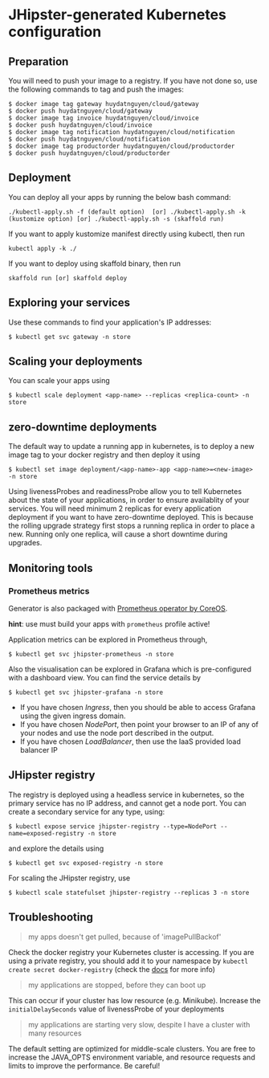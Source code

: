 # JHipster-generated Kubernetes configuration

## Preparation

You will need to push your image to a registry. If you have not done so, use the following commands to tag and push the images:

```
$ docker image tag gateway huydatnguyen/cloud/gateway
$ docker push huydatnguyen/cloud/gateway
$ docker image tag invoice huydatnguyen/cloud/invoice
$ docker push huydatnguyen/cloud/invoice
$ docker image tag notification huydatnguyen/cloud/notification
$ docker push huydatnguyen/cloud/notification
$ docker image tag productorder huydatnguyen/cloud/productorder
$ docker push huydatnguyen/cloud/productorder
```

## Deployment

You can deploy all your apps by running the below bash command:

```
./kubectl-apply.sh -f (default option)  [or] ./kubectl-apply.sh -k (kustomize option) [or] ./kubectl-apply.sh -s (skaffold run)
```

If you want to apply kustomize manifest directly using kubectl, then run

```
kubectl apply -k ./
```

If you want to deploy using skaffold binary, then run

```
skaffold run [or] skaffold deploy
```

## Exploring your services

Use these commands to find your application's IP addresses:

```
$ kubectl get svc gateway -n store
```

## Scaling your deployments

You can scale your apps using

```
$ kubectl scale deployment <app-name> --replicas <replica-count> -n store
```

## zero-downtime deployments

The default way to update a running app in kubernetes, is to deploy a new image tag to your docker registry and then deploy it using

```
$ kubectl set image deployment/<app-name>-app <app-name>=<new-image>  -n store
```

Using livenessProbes and readinessProbe allow you to tell Kubernetes about the state of your applications, in order to ensure availablity of your services. You will need minimum 2 replicas for every application deployment if you want to have zero-downtime deployed.
This is because the rolling upgrade strategy first stops a running replica in order to place a new. Running only one replica, will cause a short downtime during upgrades.

## Monitoring tools

### Prometheus metrics

Generator is also packaged with [Prometheus operator by CoreOS](https://github.com/coreos/prometheus-operator).

**hint**: use must build your apps with `prometheus` profile active!

Application metrics can be explored in Prometheus through,

```
$ kubectl get svc jhipster-prometheus -n store
```

Also the visualisation can be explored in Grafana which is pre-configured with a dashboard view. You can find the service details by

```
$ kubectl get svc jhipster-grafana -n store
```

- If you have chosen _Ingress_, then you should be able to access Grafana using the given ingress domain.
- If you have chosen _NodePort_, then point your browser to an IP of any of your nodes and use the node port described in the output.
- If you have chosen _LoadBalancer_, then use the IaaS provided load balancer IP

## JHipster registry

The registry is deployed using a headless service in kubernetes, so the primary service has no IP address, and cannot get a node port. You can create a secondary service for any type, using:

```
$ kubectl expose service jhipster-registry --type=NodePort --name=exposed-registry -n store
```

and explore the details using

```
$ kubectl get svc exposed-registry -n store
```

For scaling the JHipster registry, use

```
$ kubectl scale statefulset jhipster-registry --replicas 3 -n store
```

## Troubleshooting

> my apps doesn't get pulled, because of 'imagePullBackof'

Check the docker registry your Kubernetes cluster is accessing. If you are using a private registry, you should add it to your namespace by `kubectl create secret docker-registry` (check the [docs](https://kubernetes.io/docs/tasks/configure-pod-container/pull-image-private-registry/) for more info)

> my applications are stopped, before they can boot up

This can occur if your cluster has low resource (e.g. Minikube). Increase the `initialDelaySeconds` value of livenessProbe of your deployments

> my applications are starting very slow, despite I have a cluster with many resources

The default setting are optimized for middle-scale clusters. You are free to increase the JAVA_OPTS environment variable, and resource requests and limits to improve the performance. Be careful!
